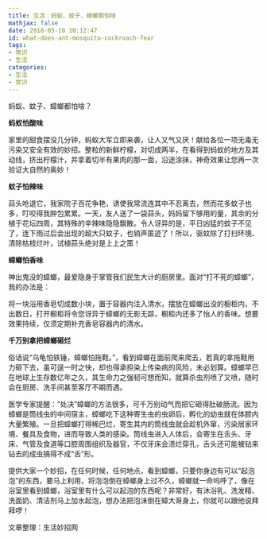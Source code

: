 ```yaml
---
title: 生活：蚂蚁、蚊子、蟑螂都怕啥
mathjax: false
date: 2018-05-10 10:12:47
id: what-does-ant-mosquito-cockroach-fear
tags:
- 常识
- 生活
categories:
- 生活
- 常识
---
```


蚂蚁、蚊子、蟑螂都怕啥？

<!---more--->

**蚂蚁怕酸味**

家里的甜食摆没几分钟，蚂蚁大军立即来袭，让人又气又厌！献给各位一项无毒无污染又安全有效的妙招。整粒的新鲜柠檬，对切成两半，在看得到蚂蚁的地方及其动线，挤出柠檬汁，并拿着切半有果肉的那一面，沿途涂抹，神奇效果让您再一次验证大自然的奥妙！

**蚊子怕辣味**

蒜头呛退它，我家院子百花争艳，诱使我常流连其中不忍离去，然而花多蚊子也多，叮咬得我肿包累累。一天，友人送了一袋蒜头，妈妈留下够用的量，其余的分植于花坛四周，其特殊的辛辣味隐隐飘散。令人讶异的是，平日凶猛的蚊子不见了，连下雨过后会出现的超大只蚊子，也销声匿迹了！所以，驱蚊除了打扫环境、清除枯枝烂叶，试植蒜头绝对是上上之策！

**蟑螂怕香味**

神出鬼没的蟑螂，最爱隐身于掌管我们民生大计的厨房里。面对“打不死的蟑螂”，我的办法是：

将一块浴用香皂切成数小块，置于容器内注入清水，摆放在蟑螂出没的橱柜内，不出数日，打开橱柜将令您讶异于蟑螂的无影无踪，橱柜内还多了怡人的香味。想要效果持续，仅须定期补充香皂容器内的清水。

**千万别拿把蟑螂砸烂**

俗话说“乌龟怕铁锤，蟑螂怕拖鞋。”，看到蟑螂在面前爬来爬去，若真的拿拖鞋用力砸下去，虽可逞一时之快，却也得承担染上传染病的风险，未必划算。蟑螂早已在地球上生存数亿年之久，其生命力之强韧可想而知，就算杀虫剂喷了又喷，随时会在厨房、洗手间甚至客厅不期而遇。

医学专家提醒：“处决”蟑螂的方法很多，可千万别动气而把它砸得肚破肠流。因为蟑螂是筒线虫的中间宿主，蟑螂吃下这种寄生虫的虫卵后，孵化的幼虫就在体腔内大量繁殖。一旦把蟑螂打得稀巴烂，寄生其内的筒线虫就会趁机外窜，污染居家环境、餐具及食物，进而导致人类的感染。筒线虫进入人体后，会寄生在舌头、牙床、气管及食道等口腔周围组织及器官，不仅牙床会溃烂穿孔，舌头还可能被钻来钻去的成虫搞得不成“舌”形。

提供大家一个妙招，在任何时候，任何地点，看到蟑螂，只要你身边有可以“起泡泡”的东西，要马上利用，将泡泡倒在蟑螂身上过不久，蟑螂就一命呜呼了，像在浴室里看到蟑螂，浴室里有什么可以起泡的东西呢？非常好，有沐浴乳、洗发精、洗面奶、清洁剂马上加水起泡，想办法把泡沫倒在蟑大哥身上，你就可以跟他说拜拜啰！

文章整理：生活妙招网 